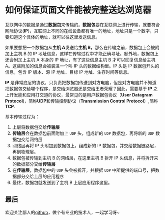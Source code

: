 # 如何保证页面文件能被完整送达浏览器

互联网中的数据是通过**数据包**来传输的。**数据包**要在互联网上进行传输，就要符合网际协议(**IP**)，互联网上不同的在线设备都有唯一的地址，地址只是一个数字，只要知道这个具体的地址，就可以往这里发送信息。

如果要想把一个数据包从**主机 A**发送给**主机 B**，那么在传输之前，数据包上会被附加上主机 B 的 IP 地址信息，这样在传输过程中才能正确寻址。额外地，数据包上还会附加上主机 A 本身的 IP 地址，有了这些信息主机 B 才可以回复信息给主机 A。这些附加的信息会被装进一个叫 IP 头的数据结构里。IP 头是 IP 数据包开头的信息，包含 IP 版本、源 IP 地址、目标 IP 地址、生存时间等信息。

**IP** 是非常底层的协议，只负责把数据包传送到对方电脑，但是对方电脑并不知道把数据包交给哪个程序，是交给浏览器还是交给王者荣耀？因此，需要基于 **IP** 之上开发能和应用打交道的协议，最常见的是用户数据包协议（**User Datagram Protocol**)，简称**UDP**和传输控制协议（**Transmission Control Protocol**）,简称**TCP**.

基本传输过程为：

1. 上层将数据包交给**传输层**
2. **传输层**会在数据包前面附加上 `UDP` 头，组成新的 `UDP` 数据包，再将新的 `UDP` 数据包交给网络层
3. 网络层再将 IP 头附加到数据包上，组成新的 IP 数据包，并交给数据链路层，再到物理层。
4. 数据包被传输到主机 B 的网络层，在这里主机 B 拆开 IP 头信息，并将拆开来的数据部分交给**传输层**
5. 在**传输层**，数据包中的 `UDP` 头会被拆开，并根据 `UDP` 中所提供的端口号，把数据部分交给上层的应用程序
6. 最终，数据包就发送到了主机 B 上层应用程序这里。

## 最后

欢迎关注鄙人的[github](https://github.com/GolderBrother)，做个有专业的技术人，一起学习呀~

 
 <comment/> 
 